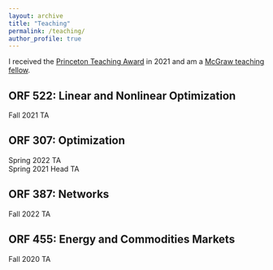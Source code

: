 ```yaml
---
layout: archive
title: "Teaching"
permalink: /teaching/
author_profile: true
---
```


I received the [Princeton Teaching Award](https://www.princeton.edu/news/2022/05/13/graduate-students-honored-excellence-teaching) in 2021 and am a [McGraw teaching fellow](https://mcgraw.princeton.edu/).

## ORF 522: Linear and Nonlinear Optimization
Fall 2021 TA

## ORF 307: Optimization
Spring 2022 TA\
Spring 2021 Head TA

## ORF 387: Networks
Fall 2022 TA

## ORF 455: Energy and Commodities Markets
Fall 2020 TA


